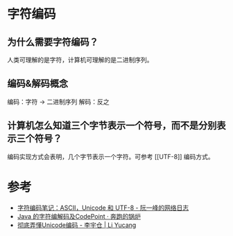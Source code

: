 # 字符编码

## 为什么需要字符编码？

人类可理解的是字符，计算机可理解的是二进制序列。

## 编码&解码概念

编码：字符 -> 二进制序列
解码：反之

## 计算机怎么知道三个字节表示一个符号，而不是分别表示三个符号？

编码实现方式会表明，几个字节表示一个字符。可参考 [[UTF-8]] 编码方式。

# 参考

-  [字符编码笔记：ASCII，Unicode 和 UTF-8 - 阮一峰的网络日志](https://www.ruanyifeng.com/blog/2007/10/ascii_unicode_and_utf-8.html)
-  [Java 的字符编解码及CodePoint · 奔跑的锅炉](https://blog.boileryao.com/2018/11/java-encoding-and-whats-codepoint)
-  [彻底弄懂Unicode编码 - 李宇仓 | Li Yucang](https://liyucang-git.github.io/2019/06/17/%E5%BD%BB%E5%BA%95%E5%BC%84%E6%87%82Unicode%E7%BC%96%E7%A0%81/)